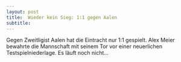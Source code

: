 ```yaml
---
layout: post
title:  Wieder kein Sieg: 1:1 gegen Aalen
subtitle:  
---
```


Gegen Zweitligist Aalen hat die Eintracht nur 1:1 gespielt. Alex Meier bewahrte die Mannschaft mit seinem Tor vor einer neuerlichen Testspielniederlage. Es läuft noch nicht...


